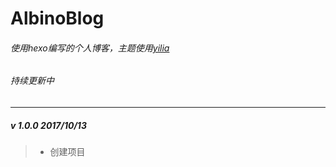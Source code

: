 # AlbinoBlog

###### 使用hexo编写的个人博客，主题使用<a href="https://github.com/litten/hexo-theme-yilia">yilia</a>

###### 持续更新中
-----------------------------------

##### v 1.0.0 2017/10/13
> - 创建项目
